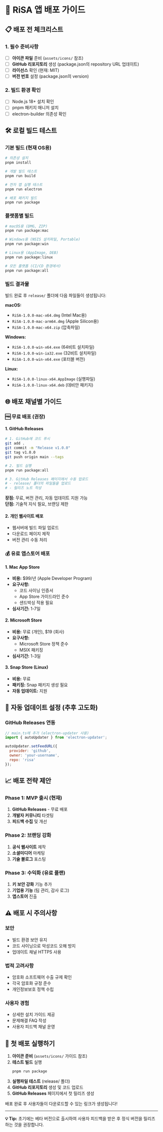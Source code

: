 # 🚀 RiSA 앱 배포 가이드

## 📋 배포 전 체크리스트

### 1. 필수 준비사항
- [ ] **아이콘 파일** 준비 (`assets/icons/` 참조)
- [ ] **GitHub 리포지토리** 생성 (package.json의 repository URL 업데이트)
- [ ] **라이선스** 확인 (현재: MIT)
- [ ] **버전 번호** 설정 (package.json의 version)

### 2. 빌드 환경 확인
- [ ] Node.js 18+ 설치 확인
- [ ] pnpm 패키지 매니저 설치
- [ ] electron-builder 의존성 확인

## 🛠️ 로컬 빌드 테스트

### 기본 빌드 (현재 OS용)
```bash
# 의존성 설치
pnpm install

# 개발 빌드 테스트
pnpm run build

# 전자 앱 실행 테스트
pnpm run electron

# 배포 패키지 빌드
pnpm run package
```

### 플랫폼별 빌드
```bash
# macOS용 (DMG, ZIP)
pnpm run package:mac

# Windows용 (NSIS 설치파일, Portable)  
pnpm run package:win

# Linux용 (AppImage, DEB)
pnpm run package:linux

# 모든 플랫폼 (CI/CD 환경에서)
pnpm run package:all
```

### 빌드 결과물
빌드 완료 후 `release/` 폴더에 다음 파일들이 생성됩니다:

**macOS:**
- `RiSA-1.0.0-mac-x64.dmg` (Intel Mac용)
- `RiSA-1.0.0-mac-arm64.dmg` (Apple Silicon용)
- `RiSA-1.0.0-mac-x64.zip` (압축파일)

**Windows:**
- `RiSA-1.0.0-win-x64.exe` (64비트 설치파일)
- `RiSA-1.0.0-win-ia32.exe` (32비트 설치파일)
- `RiSA-1.0.0-win-x64.exe` (포터블 버전)

**Linux:**
- `RiSA-1.0.0-linux-x64.AppImage` (실행파일)
- `RiSA-1.0.0-linux-x64.deb` (데비안 패키지)

## 🌐 배포 채널별 가이드

### 🆓 무료 배포 (권장)

#### 1. GitHub Releases
```bash
# 1. GitHub에 코드 푸시
git add .
git commit -m "Release v1.0.0"
git tag v1.0.0
git push origin main --tags

# 2. 빌드 실행
pnpm run package:all

# 3. GitHub Releases 페이지에서 수동 업로드
# - release/ 폴더의 파일들을 업로드
# - 릴리즈 노트 작성
```

**장점:** 무료, 버전 관리, 자동 업데이트 지원 가능  
**단점:** 기술적 지식 필요, 브랜딩 제한

#### 2. 개인 웹사이트 배포
- 웹서버에 빌드 파일 업로드
- 다운로드 페이지 제작
- 버전 관리 수동 처리

### 💰 유료 앱스토어 배포

#### 1. Mac App Store
- **비용:** $99/년 (Apple Developer Program)
- **요구사항:** 
  - 코드 사이닝 인증서
  - App Store 가이드라인 준수
  - 샌드박싱 적용 필요
- **심사기간:** 1-7일

#### 2. Microsoft Store  
- **비용:** 무료 (개인), $19 (회사)
- **요구사항:**
  - Microsoft Store 정책 준수
  - MSIX 패키징
- **심사기간:** 1-3일

#### 3. Snap Store (Linux)
- **비용:** 무료
- **패키징:** Snap 패키지 생성 필요
- **자동 업데이트:** 지원

## 🔄 자동 업데이트 설정 (추후 고도화)

### GitHub Releases 연동
```javascript
// main.ts에 추가 (electron-updater 사용)
import { autoUpdater } from 'electron-updater';

autoUpdater.setFeedURL({
  provider: 'github',
  owner: 'your-username',
  repo: 'risa'
});
```

## 📈 배포 전략 제안

### Phase 1: MVP 출시 (현재)
1. **GitHub Releases** - 무료 배포
2. **개발자 커뮤니티** 타겟팅  
3. **피드백 수집** 및 개선

### Phase 2: 브랜딩 강화
1. **공식 웹사이트** 제작
2. **소셜미디어** 마케팅
3. **기술 블로그** 포스팅

### Phase 3: 수익화 (유료 플랜)
1. **키 보안 강화** 기능 추가
2. **기업용 기능** (팀 관리, 감사 로그)
3. **앱스토어** 진출

## ⚠️ 배포 시 주의사항

### 보안
- 빌드 환경 보안 유지
- 코드 사이닝으로 악성코드 오해 방지
- 업데이트 채널 HTTPS 사용

### 법적 고려사항
- 암호화 소프트웨어 수출 규제 확인
- 각국 암호화 규정 준수
- 개인정보보호 정책 수립

### 사용자 경험
- 상세한 설치 가이드 제공
- 문제해결 FAQ 작성
- 사용자 피드백 채널 운영

## 🚀 첫 배포 실행하기

1. **아이콘 준비** (`assets/icons/` 가이드 참조)
2. **테스트 빌드** 실행
   ```bash
   pnpm run package
   ```
3. **실행파일 테스트** (release/ 폴더)
4. **GitHub 리포지토리** 생성 및 코드 업로드
5. **GitHub Releases** 페이지에서 첫 릴리즈 생성

배포 완료 후 사용자들이 다운로드할 수 있는 링크가 생성됩니다!

---
**💡 Tip:** 초기에는 베타 버전으로 출시하여 사용자 피드백을 받은 후 정식 버전을 릴리즈하는 것을 권장합니다.